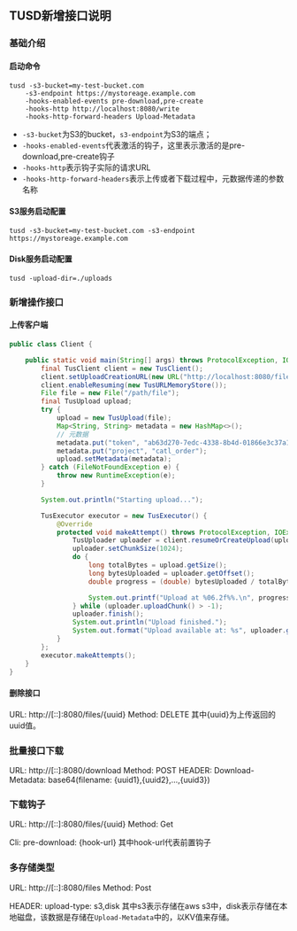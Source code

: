 ## TUSD新增接口说明

### 基础介绍

#### 启动命令
```shell
tusd -s3-bucket=my-test-bucket.com 
    -s3-endpoint https://mystoreage.example.com
    -hooks-enabled-events pre-download,pre-create
    -hooks-http http://localhost:8080/write
    -hooks-http-forward-headers Upload-Metadata
```
* `-s3-bucket`为S3的bucket，`s3-endpoint`为S3的端点；
* `-hooks-enabled-events`代表激活的钩子，这里表示激活的是pre-download,pre-create钩子
* `-hooks-http`表示钩子实际的请求URL
* `-hooks-http-forward-headers`表示上传或者下载过程中，元数据传递的参数名称

#### S3服务启动配置
```shell
tusd -s3-bucket=my-test-bucket.com -s3-endpoint https://mystoreage.example.com
```

#### Disk服务启动配置
```shell
tusd -upload-dir=./uploads
```

### 新增操作接口

#### 上传客户端
```java
public class Client {

    public static void main(String[] args) throws ProtocolException, IOException {
        final TusClient client = new TusClient();
        client.setUploadCreationURL(new URL("http://localhost:8080/files/"));
        client.enableResuming(new TusURLMemoryStore());
        File file = new File("/path/file");
        final TusUpload upload;
        try {
            upload = new TusUpload(file);
            Map<String, String> metadata = new HashMap<>();
            // 元数据
            metadata.put("token", "ab63d270-7edc-4338-8b4d-01866e3c37a1");
            metadata.put("project", "catl_order");
            upload.setMetadata(metadata);
        } catch (FileNotFoundException e) {
            throw new RuntimeException(e);
        }

        System.out.println("Starting upload...");

        TusExecutor executor = new TusExecutor() {
            @Override
            protected void makeAttempt() throws ProtocolException, IOException {
                TusUploader uploader = client.resumeOrCreateUpload(upload);
                uploader.setChunkSize(1024);
                do {
                    long totalBytes = upload.getSize();
                    long bytesUploaded = uploader.getOffset();
                    double progress = (double) bytesUploaded / totalBytes * 100;

                    System.out.printf("Upload at %06.2f%%.\n", progress);
                } while (uploader.uploadChunk() > -1);
                uploader.finish();
                System.out.println("Upload finished.");
                System.out.format("Upload available at: %s", uploader.getUploadURL().toString());
            }
        };
        executor.makeAttempts();
    }
}
```

#### 删除接口
URL: http://[::]:8080/files/{uuid}
Method: DELETE
其中{uuid}为上传返回的uuid值。


### 批量接口下载
URL: http://[::]:8080/download
Method: POST
HEADER:
    Download-Metadata: base64(filename: {uuid1},{uuid2},...,{uuid3})


### 下载钩子
URL: http://[::]:8080/files/{uuid}
Method: Get

Cli: pre-download: {hook-url}
其中hook-url代表前置钩子


### 多存储类型
URL: http://[::]:8080/files
Method: Post

HEADER: upload-type: s3,disk
其中s3表示存储在aws s3中，disk表示存储在本地磁盘，该数据是存储在`Upload-Metadata`中的，以KV值来存储。